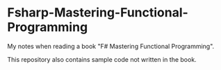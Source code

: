 # Fsharp-Mastering-Functional-Programming

My notes when reading a book "F# Mastering Functional Programming".

This repository also contains sample code not written in the book.
